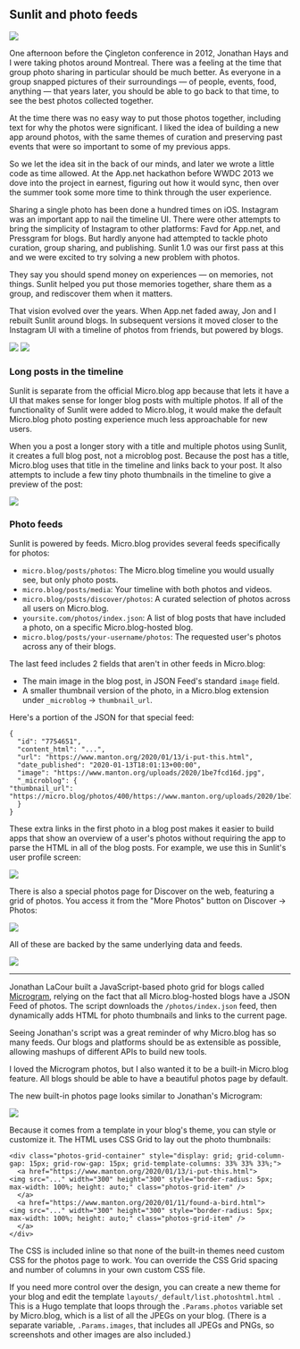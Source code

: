 ## Sunlit and photo feeds

![][image-1]

One afternoon before the Çingleton conference in 2012, Jonathan Hays and I were taking photos around Montreal. There was a feeling at the time that group photo sharing in particular should be much better. As everyone in a group snapped pictures of their surroundings — of people, events, food, anything — that years later, you should be able to go back to that time, to see the best photos collected together.

At the time there was no easy way to put those photos together, including text for why the photos were significant. I liked the idea of building a new app around photos, with the same themes of curation and preserving past events that were so important to some of my previous apps.

So we let the idea sit in the back of our minds, and later we wrote a little code as time allowed. At the App.net hackathon before WWDC 2013 we dove into the project in earnest, figuring out how it would sync, then over the summer took some more time to think through the user experience.

Sharing a single photo has been done a hundred times on iOS. Instagram was an important app to nail the timeline UI. There were other attempts to bring the simplicity of Instagram to other platforms: Favd for App.net, and Pressgram for blogs. But hardly anyone had attempted to tackle photo curation, group sharing, and publishing. Sunlit 1.0 was our first pass at this and we were excited to try solving a new problem with photos.

They say you should spend money on experiences — on memories, not things. Sunlit helped you put those memories together, share them as a group, and rediscover them when it matters.

That vision evolved over the years. When App.net faded away, Jon and I rebuilt Sunlit around blogs. In subsequent versions it moved closer to the Instagram UI with a timeline of photos from friends, but powered by blogs.

![][image-2] ![][image-3]

### Long posts in the timeline

Sunlit is separate from the official Micro.blog app because that lets it have a UI that makes sense for longer blog posts with multiple photos. If all of the functionality of Sunlit were added to Micro.blog, it would make the default Micro.blog photo posting experience much less approachable for new users.

When you a post a longer story with a title and multiple photos using Sunlit, it creates a full blog post, not a microblog post. Because the post has a title, Micro.blog uses that title in the timeline and links back to your post. It also attempts to include a few tiny photo thumbnails in the timeline to give a preview of the post:

![][image-4]

### Photo feeds

Sunlit is powered by feeds. Micro.blog provides several feeds specifically for photos:

* `micro.blog/posts/photos`: The Micro.blog timeline you would usually see, but only photo posts. 
* `micro.blog/posts/media`: Your timeline with both photos and videos.
* `micro.blog/posts/discover/photos`: A curated selection of photos across all users on Micro.blog.
* `yoursite.com/photos/index.json`: A list of blog posts that have included a photo, on a specific Micro.blog-hosted blog.
* `micro.blog/posts/your-username/photos`: The requested user's photos across any of their blogs.

The last feed includes 2 fields that aren't in other feeds in Micro.blog:

* The main image in the blog post, in JSON Feed's standard `image` field.
* A smaller thumbnail version of the photo, in a Micro.blog extension under `_microblog` → `thumbnail_url`.

Here's a portion of the JSON for that special feed:

	{
	  "id": "7754651",
	  "content_html": "...",
	  "url": "https://www.manton.org/2020/01/13/i-put-this.html",
	  "date_published": "2020-01-13T18:01:13+00:00",
	  "image": "https://www.manton.org/uploads/2020/1be7fcd16d.jpg",
	  "_microblog": {
	"thumbnail_url": "https://micro.blog/photos/400/https://www.manton.org/uploads/2020/1be7fcd16d.jpg"
	  }
	}

These extra links in the first photo in a blog post makes it easier to build apps that show an overview of a user's photos without requiring the app to parse the HTML in all of the blog posts. For example, we use this in Sunlit's user profile screen:

![][image-5]

There is also a special photos page for Discover on the web, featuring a grid of photos. You access it from the "More Photos" button on Discover → Photos:

![][image-6]

All of these are backed by the same underlying data and feeds.

![][image-7]

---- 

Jonathan LaCour built a JavaScript-based photo grid for blogs called [Microgram][1], relying on the fact that all Micro.blog-hosted blogs have a JSON Feed of photos. The script downloads the `/photos/index.json` feed, then dynamically adds HTML for photo thumbnails and links to the current page.

Seeing Jonathan's script was a great reminder of why Micro.blog has so many feeds. Our blogs and platforms should be as extensible as possible, allowing mashups of different APIs to build new tools.

I loved the Microgram photos, but I also wanted it to be a built-in Micro.blog feature. All blogs should be able to have a beautiful photos page by default.

The new built-in photos page looks similar to Jonathan's Microgram:

![][image-8]

Because it comes from a template in your blog's theme, you can style or customize it. The HTML uses CSS Grid to lay out the photo thumbnails:

	<div class="photos-grid-container" style="display: grid; grid-column-gap: 15px; grid-row-gap: 15px; grid-template-columns: 33% 33% 33%;">
	  <a href="https://www.manton.org/2020/01/13/i-put-this.html">
	<img src="..." width="300" height="300" style="border-radius: 5px; max-width: 100%; height: auto;" class="photos-grid-item" />
	  </a>
	  <a href="https://www.manton.org/2020/01/11/found-a-bird.html">
	<img src="..." width="300" height="300" style="border-radius: 5px; max-width: 100%; height: auto;" class="photos-grid-item" />
	  </a>
	</div>

The CSS is included inline so that none of the built-in themes need custom CSS for the photos page to work. You can override the CSS Grid spacing and number of columns in your own custom CSS file.

If you need more control over the design, you can create a new theme for your blog and edit the template `layouts/_default/list.photoshtml.html `. This is a Hugo template that loops through the `.Params.photos` variable set by Micro.blog, which is a list of all the JPEGs on your blog. (There is a separate variable, `.Params.images`, that includes all JPEGs and PNGs, so screenshots and other images are also included.)

[1]:	https://github.com/cleverdevil/microgram

[image-1]:	https://book.micro.blog/uploads/2022/8657b5fcf4.jpg
[image-2]:	https://book.micro.blog/uploads/2020/70fa62acf7.png
[image-3]:	https://book.micro.blog/uploads/2020/e8d608f86c.png
[image-4]:	https://book.micro.blog/uploads/2020/624ab37745.png
[image-5]:	https://book.micro.blog/uploads/2020/c3fb7b5ea2.png
[image-6]:	https://book.micro.blog/uploads/2020/1ed91fe39c.png
[image-7]:	https://book.micro.blog/uploads/2020/f35dbf6648.png
[image-8]:	https://book.micro.blog/uploads/2020/821d3672c1.png